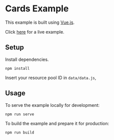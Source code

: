 # Cards Example
This example is built using [Vue.js](https://v3.vuejs.org/).

Click [here](https://connect-webview-cards.netlify.app/) for a live example.

## Setup
Install dependencies.
```
npm install
```

Insert your resource pool ID in `data/data.js`, 

## Usage
To serve the example locally for development:
```
npm run serve
```

To build the example and prepare it for production:
```
npm run build
```
